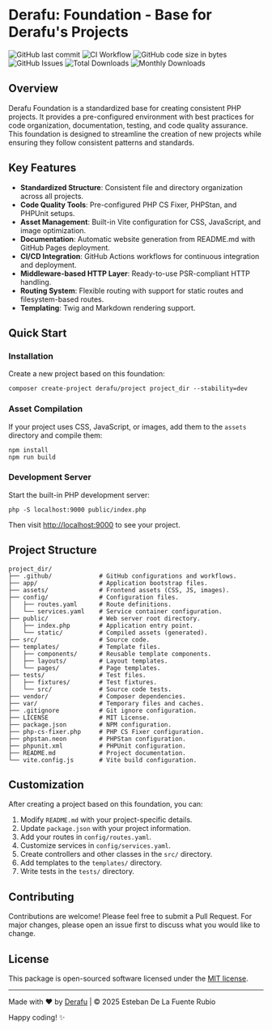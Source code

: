 # Derafu: Foundation - Base for Derafu's Projects

![GitHub last commit](https://img.shields.io/github/last-commit/derafu/foundation/main)
![CI Workflow](https://github.com/derafu/foundation/actions/workflows/ci.yml/badge.svg?branch=main&event=push)
![GitHub code size in bytes](https://img.shields.io/github/languages/code-size/derafu/foundation)
![GitHub Issues](https://img.shields.io/github/issues-raw/derafu/foundation)
![Total Downloads](https://poser.pugx.org/derafu/foundation/downloads)
![Monthly Downloads](https://poser.pugx.org/derafu/foundation/d/monthly)

## Overview

Derafu Foundation is a standardized base for creating consistent PHP projects. It provides a pre-configured environment with best practices for code organization, documentation, testing, and code quality assurance. This foundation is designed to streamline the creation of new projects while ensuring they follow consistent patterns and standards.

## Key Features

- **Standardized Structure**: Consistent file and directory organization across all projects.
- **Code Quality Tools**: Pre-configured PHP CS Fixer, PHPStan, and PHPUnit setups.
- **Asset Management**: Built-in Vite configuration for CSS, JavaScript, and image optimization.
- **Documentation**: Automatic website generation from README.md with GitHub Pages deployment.
- **CI/CD Integration**: GitHub Actions workflows for continuous integration and deployment.
- **Middleware-based HTTP Layer**: Ready-to-use PSR-compliant HTTP handling.
- **Routing System**: Flexible routing with support for static routes and filesystem-based routes.
- **Templating**: Twig and Markdown rendering support.

## Quick Start

### Installation

Create a new project based on this foundation:

```shell
composer create-project derafu/project project_dir --stability=dev
```

### Asset Compilation

If your project uses CSS, JavaScript, or images, add them to the `assets` directory and compile them:

```shell
npm install
npm run build
```

### Development Server

Start the built-in PHP development server:

```shell
php -S localhost:9000 public/index.php
```

Then visit [http://localhost:9000](http://localhost:9000) to see your project.

## Project Structure

```
project_dir/
├── .github/             # GitHub configurations and workflows.
├── app/                 # Application bootstrap files.
├── assets/              # Frontend assets (CSS, JS, images).
├── config/              # Configuration files.
│   ├── routes.yaml      # Route definitions.
│   └── services.yaml    # Service container configuration.
├── public/              # Web server root directory.
│   ├── index.php        # Application entry point.
│   └── static/          # Compiled assets (generated).
├── src/                 # Source code.
├── templates/           # Template files.
│   ├── components/      # Reusable template components.
│   ├── layouts/         # Layout templates.
│   └── pages/           # Page templates.
├── tests/               # Test files.
│   ├── fixtures/        # Test fixtures.
│   └── src/             # Source code tests.
├── vendor/              # Composer dependencies.
├── var/                 # Temporary files and caches.
├── .gitignore           # Git ignore configuration.
├── LICENSE              # MIT License.
├── package.json         # NPM configuration.
├── php-cs-fixer.php     # PHP CS Fixer configuration.
├── phpstan.neon         # PHPStan configuration.
├── phpunit.xml          # PHPUnit configuration.
├── README.md            # Project documentation.
└── vite.config.js       # Vite build configuration.
```

## Customization

After creating a project based on this foundation, you can:

1. Modify `README.md` with your project-specific details.
2. Update `package.json` with your project information.
3. Add your routes in `config/routes.yaml`.
4. Customize services in `config/services.yaml`.
5. Create controllers and other classes in the `src/` directory.
6. Add templates to the `templates/` directory.
7. Write tests in the `tests/` directory.

## Contributing

Contributions are welcome! Please feel free to submit a Pull Request. For major changes, please open an issue first to discuss what you would like to change.

## License

This package is open-sourced software licensed under the [MIT license](https://opensource.org/licenses/MIT).

---

Made with ❤️ by [Derafu](https://www.derafu.org) | © 2025 Esteban De La Fuente Rubio

Happy coding! ✨
